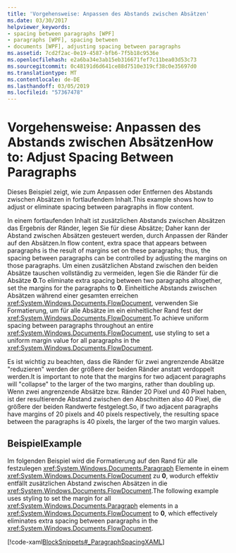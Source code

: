 ```yaml
---
title: 'Vorgehensweise: Anpassen des Abstands zwischen Absätzen'
ms.date: 03/30/2017
helpviewer_keywords:
- spacing between paragraphs [WPF]
- paragraphs [WPF], spacing between
- documents [WPF], adjusting spacing between paragraphs
ms.assetid: 7cd2f2ac-0e19-4587-bfb6-7f5b18c9536e
ms.openlocfilehash: e2a6ba34e3ab15eb316671fef7c11bea03d53c73
ms.sourcegitcommit: 0c48191d6d641ce88d7510e319cf38c0e35697d0
ms.translationtype: MT
ms.contentlocale: de-DE
ms.lasthandoff: 03/05/2019
ms.locfileid: "57367478"
---
```

# <a name="how-to-adjust-spacing-between-paragraphs"></a><span data-ttu-id="582f7-102">Vorgehensweise: Anpassen des Abstands zwischen Absätzen</span><span class="sxs-lookup"><span data-stu-id="582f7-102">How to: Adjust Spacing Between Paragraphs</span></span>
<span data-ttu-id="582f7-103">Dieses Beispiel zeigt, wie zum Anpassen oder Entfernen des Abstands zwischen Absätzen in fortlaufendem Inhalt.</span><span class="sxs-lookup"><span data-stu-id="582f7-103">This example shows how to adjust or eliminate spacing between paragraphs in flow content.</span></span>  
  
 <span data-ttu-id="582f7-104">In einem fortlaufenden Inhalt ist zusätzlichen Abstands zwischen Absätzen das Ergebnis der Ränder, legen Sie für diese Absätze; Daher kann der Abstand zwischen Absätzen gesteuert werden, durch Anpassen der Ränder auf den Absätzen.</span><span class="sxs-lookup"><span data-stu-id="582f7-104">In flow content, extra space that appears between paragraphs is the result of margins set on these paragraphs; thus, the spacing between paragraphs can be controlled by adjusting the margins on those paragraphs.</span></span>  <span data-ttu-id="582f7-105">Um einen zusätzlichen Abstand zwischen den beiden Absätze tauschen vollständig zu vermeiden, legen Sie die Ränder für die Absätze **0**.</span><span class="sxs-lookup"><span data-stu-id="582f7-105">To eliminate extra spacing between two paragraphs altogether, set the margins for the paragraphs to **0**.</span></span>  <span data-ttu-id="582f7-106">Einheitliche Abstands zwischen Absätzen während einer gesamten erreichen <xref:System.Windows.Documents.FlowDocument>, verwenden Sie Formatierung, um für alle Absätze im ein einheitlicher Rand fest der <xref:System.Windows.Documents.FlowDocument>.</span><span class="sxs-lookup"><span data-stu-id="582f7-106">To achieve uniform spacing between paragraphs throughout an entire <xref:System.Windows.Documents.FlowDocument>, use styling to set a uniform margin value for all paragraphs in the <xref:System.Windows.Documents.FlowDocument>.</span></span>  
  
 <span data-ttu-id="582f7-107">Es ist wichtig zu beachten, dass die Ränder für zwei angrenzende Absätze "reduzieren" werden der größere der beiden Ränder anstatt verdoppelt werden.</span><span class="sxs-lookup"><span data-stu-id="582f7-107">It is important to note that the margins for two adjacent paragraphs will "collapse" to the larger of the two margins, rather than doubling up.</span></span> <span data-ttu-id="582f7-108">Wenn zwei angrenzende Absätze bzw. Ränder 20 Pixel und 40 Pixel haben, ist der resultierende Abstand zwischen den Abschnitten also 40 Pixel, die größere der beiden Randwerte festgelegt.</span><span class="sxs-lookup"><span data-stu-id="582f7-108">So, if two adjacent paragraphs have margins of 20 pixels and 40 pixels respectively, the resulting space between the paragraphs is 40 pixels, the larger of the two margin values.</span></span>  
  
## <a name="example"></a><span data-ttu-id="582f7-109">Beispiel</span><span class="sxs-lookup"><span data-stu-id="582f7-109">Example</span></span>  
 <span data-ttu-id="582f7-110">Im folgenden Beispiel wird die Formatierung auf den Rand für alle festzulegen <xref:System.Windows.Documents.Paragraph> Elemente in einem <xref:System.Windows.Documents.FlowDocument> zu **0**, wodurch effektiv entfällt zusätzlichen Abstand zwischen Absätzen in die <xref:System.Windows.Documents.FlowDocument>.</span><span class="sxs-lookup"><span data-stu-id="582f7-110">The following example uses styling to set the margin for all <xref:System.Windows.Documents.Paragraph> elements in a <xref:System.Windows.Documents.FlowDocument> to **0**, which effectively eliminates extra spacing between paragraphs in the <xref:System.Windows.Documents.FlowDocument>.</span></span>  
  
 [!code-xaml[BlockSnippets#_ParagraphSpacingXAML](~/samples/snippets/csharp/VS_Snippets_Wpf/BlockSnippets/CSharp/Window1.xaml#_paragraphspacingxaml)]
